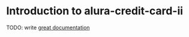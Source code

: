 # Introduction to alura-credit-card-ii

TODO: write [great documentation](http://jacobian.org/writing/what-to-write/)
